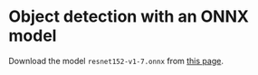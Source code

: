 # Object detection with an ONNX model

Download the model `resnet152-v1-7.onnx` from [this page](https://github.com/onnx/models/tree/main/archive/vision/classification/resnet).
